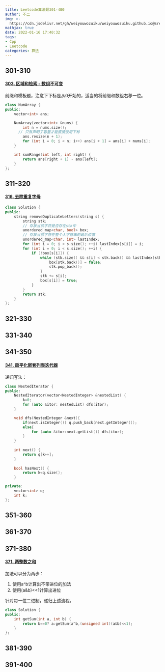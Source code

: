 ```yaml
---
title: Leetcode算法题301-400
author: 不二
img: >-
  https://cdn.jsdelivr.net/gh/weiyouwozuiku/weiyouwozuiku.github.io@src/source/_posts/PageImg/算法/Leetcode算法题301-400.jpeg
mathjax: true
date: 2022-01-16 17:40:32
tags: 
- Cpp
- Leetcode
categories: 算法
---
```


## 301-310

#### [303. 区域和检索 - 数组不可变](https://leetcode-cn.com/problems/range-sum-query-immutable/)

前缀和模板题，注意下下标是从0开始的，适当的将前缀和数组右移一位。

```cpp
class NumArray {
public:
    vector<int> ans;

    NumArray(vector<int> &nums) {
        int n = nums.size();
      // 只有声明了容量才能直接使用下标
        ans.resize(n + 1);
        for (int i = 0; i < n; i++) ans[i + 1] = ans[i] + nums[i];
    }

    int sumRange(int left, int right) {
        return ans[right + 1] - ans[left];
    }
};
```



## 311-320

#### [316. 去除重复字母](https://leetcode-cn.com/problems/remove-duplicate-letters/)

```cpp
class Solution {
public:
    string removeDuplicateLetters(string s) {
        string stk;
        // 存放当前字符是否存在stk中
        unordered_map<char, bool> box;
        // 存放当前字符在整个人字符串的最后位置
        unordered_map<char, int> lastIndex;
        for (int i = 0; i < s.size(); ++i) lastIndex[s[i]] = i;
        for (int i = 0; i < s.size(); ++i) {
            if (!box[s[i]]) {
                while (stk.size() && s[i] < stk.back() && lastIndex[stk.back()] > i) {
                    box[stk.back()] = false;
                    stk.pop_back();
                }
                stk += s[i];
                box[s[i]] = true;
            }
        }
        return stk;
    }
};
```

## 321-330

## 331-340
## 341-350

#### [341. 扁平化嵌套列表迭代器](https://leetcode-cn.com/problems/flatten-nested-list-iterator/)

递归写法：

```cpp
class NestedIterator {
public:
    NestedIterator(vector<NestedInteger> &nestedList) {
        k=0;
        for (auto &itor: nestedList) dfs(itor);
    }

    void dfs(NestedInteger &next){
        if(next.isInteger()) q.push_back(next.getInteger());
        else{
            for (auto &itor:next.getList()) dfs(itor);
        }
    }
    
    int next() {
        return q[k++];
    }
    
    bool hasNext() {
        return k<q.size();
    }

private:
    vector<int> q;
    int k;
};
```

#### 

## 351-360

## 361-370



## 371-380

#### [371. 两整数之和](https://leetcode-cn.com/problems/sum-of-two-integers/)

加法可以分为两步：

1. 使用a^b计算出不带进位的加法
2. 使用\(a&b\)<<1计算出进位

针对每一位二进制，递归上述流程。

```cpp
class Solution {
public:
    int getSum(int a, int b) {
        return b==0? a:getSum(a^b,(unsigned int)(a&b)<<1);
    }
};
```



## 381-390
## 391-400



